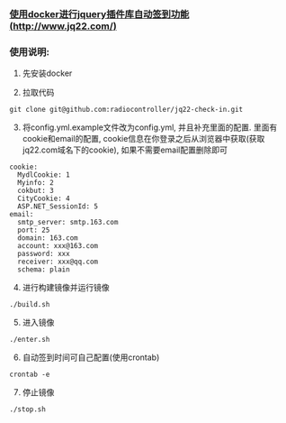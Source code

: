 ### [使用docker进行jquery插件库自动签到功能(http://www.jq22.com/)](http://www.jq22.com/)

### 使用说明:
1. 先安装docker

2. 拉取代码

  ```
  git clone git@github.com:radiocontroller/jq22-check-in.git
  ```

3. 将config.yml.example文件改为config.yml, 并且补充里面的配置. 里面有cookie和email的配置, cookie信息在你登录之后从浏览器中获取(获取jq22.com域名下的cookie), 如果不需要email配置删除即可

  ```
  cookie:
    MydlCookie: 1
    Myinfo: 2
    cokbut: 3
    CityCookie: 4
    ASP.NET_SessionId: 5
  email:
    smtp_server: smtp.163.com
    port: 25
    domain: 163.com
    account: xxx@163.com
    password: xxx
    receiver: xxx@qq.com
    schema: plain

  ```

4. 进行构建镜像并运行镜像

  ```
  ./build.sh
  ```

5. 进入镜像

  ```
  ./enter.sh
  ```

6. 自动签到时间可自己配置(使用crontab)

  ```
  crontab -e
  ```

7. 停止镜像

  ```
  ./stop.sh
  ```
